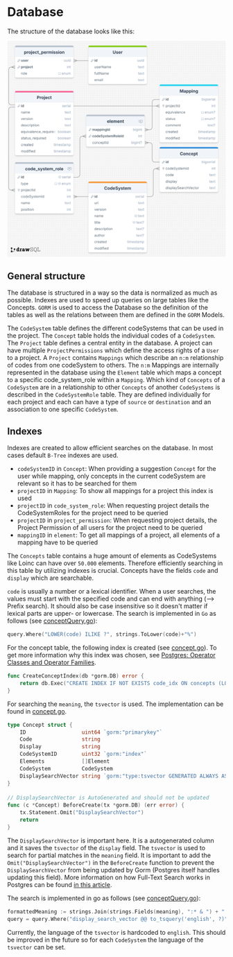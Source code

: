 # Database

The structure of the database looks like this:

![Test](../db/v1.0.0/miracum-mapper-database.png)

## General structure

The database is structured in a way so the data is normalized as much as possible. Indexes are used to speed up queries on large tables like the Concepts. `GORM` is used to access the Database so the definition of the tables as well as the relations between them are defined in the `GORM` Models.

The `CodeSystem` table defines the different codeSystems that can be used in the project. The `Concept` table holds the individual codes of a `CodeSystem`. The `Project` table defines a central entity in the database. A project can have multiple `ProjectPermissions` which define the access rights of a `User` to a project. A `Project` contains `Mappings` which describe an `n:m` relationship of codes from one codeSystem to others. The `n:m` Mappings are internally represented in the database using the `Element` table which maps a concept to a specific code_system_role within a `Mapping`. Which kind of `Concepts` of a `CodeSystem` are in a relationship to other `Concepts` of another `CodeSystems` is described in the `CodeSystemRole` table. They are defined individually for each project and each can have a type of `source` or `destination` and an association to one specific `CodeSystem`.

## Indexes

Indexes are created to allow efficient searches on the database. In most cases default `B-Tree` indexes are used.

- `codeSystemID` in `Concept`: When providing a suggestion `Concept` for the user while mapping, only concepts in the current codeSystem are relevant so it has to be searched for them
- `projectID` in `Mapping`: To show all mappings for a project this index is used
- `projectID` in `code_system_role`: When requesting project details the CodeSystemRoles for the project need to be queried
- `projectID` in `project_permission`: When requesting project details, the Project Permission of all users for the project need to be queried
- `mappingID` in `element`: To get all mappings of a project, all elements of a mapping have to be queried

The `Concepts` table contains a huge amount of elements as CodeSystems like Loinc can have over `50.000` elements. Therefore efficiently searching in this table by utilizing indexes is crucial. Concepts have the fields `code` and `display` which are searchable.

`code` is usually a number or a lexical identifier. When a user searches, the values must start with the specified code and can end with anything (--> Prefix search). It should also be case insensitive so it doesn't matter if lexical parts are upper- or lowercase. The search is implemented in `Go` as follows (see [conceptQuery.go](../internal/database/gormQuery/conceptQuery.go)):

```go
query.Where("LOWER(code) ILIKE ?", strings.ToLower(code)+"%")
```

For the concept table, the following index is created (see [concept.go](internal/database/models/concept.go)). To get more information why this index was chosen, see [Postgres: Operator Classes and Operator Families](https://www.postgresql.org/docs/current/indexes-opclass.html).

```go
func CreateConceptIndex(db *gorm.DB) error {
	return db.Exec("CREATE INDEX IF NOT EXISTS code_idx ON concepts (LOWER(code) text_pattern_ops);").Error
}
```

For searching the `meaning`, the `tsvector` is used. The implementation can be found in [concept.go](internal/database/models/concept.go).

```go
type Concept struct {
	ID                  uint64 `gorm:"primarykey"`
	Code                string
	Display             string
	CodeSystemID        uint32 `gorm:"index"`
	Elements            []Element
	CodeSystem          CodeSystem
	DisplaySearchVector string `gorm:"type:tsvector GENERATED ALWAYS AS (to_tsvector('english', display)) STORED ;index:,type:gin"`
}

// DisplaySearchVector is AutoGenerated and should not be updated
func (c *Concept) BeforeCreate(tx *gorm.DB) (err error) {
	tx.Statement.Omit("DisplaySearchVector")
	return
}
```

The `DisplaySearchVector` is important here. It is a autogenerated column and it saves the `tsvector` of the `display` field. The `tsvector` is used to search for partial matches in the `meaning` field. It is important to add the `Omit("DisplaySearchVector")` in the `BeforeCreate` function to prevent the `DisplaySearchVector` from being updated by Gorm (Postgres itself handles updating this field). More information on how Full-Text Search works in Postgres can be found [in this article](https://www.crunchydata.com/blog/postgres-full-text-search-a-search-engine-in-a-database).

The search is implemented in go as follows (see [conceptQuery.go](../internal/database/gormQuery/conceptQuery.go)):

```go
formattedMeaning := strings.Join(strings.Fields(meaning), ":* & ") + ":*" // Adjust for partial matches
query = query.Where("display_search_vector @@ to_tsquery('english', ?)", formattedMeaning)
```

Currently, the language of the `tsvector` is hardcoded to `english`. This should be improved in the future so for each `CodeSystem` the language of the `tsvector` can be set.
